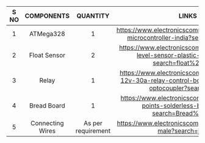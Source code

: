 | S NO | COMPONENTS | QUANTITY | LINKS |
| :---: | :---: | :---: | :---: | 
|1|ATMega328|1|https://www.electronicscomp.com/atmega328p-microcontroller-india?search=atmega328|
|2|Float Sensor|2|https://www.electronicscomp.com/p31-water-level-sensor-plastic-float-switch?search=float%20sensor|
|3|Relay|1|https://www.electronicscomp.com/1-channel-12v-30a-relay-control-board-module-with-optocoupler?search=Relay|
|4|Bread Board|1|https://www.electronicscomp.com/gl12-840-points-solderless-breadboard?search=Bread%20board|
|5|Connecting Wires|As per requirement|https://www.electronicscomp.com/jumper-wire-male?search=jumper|
